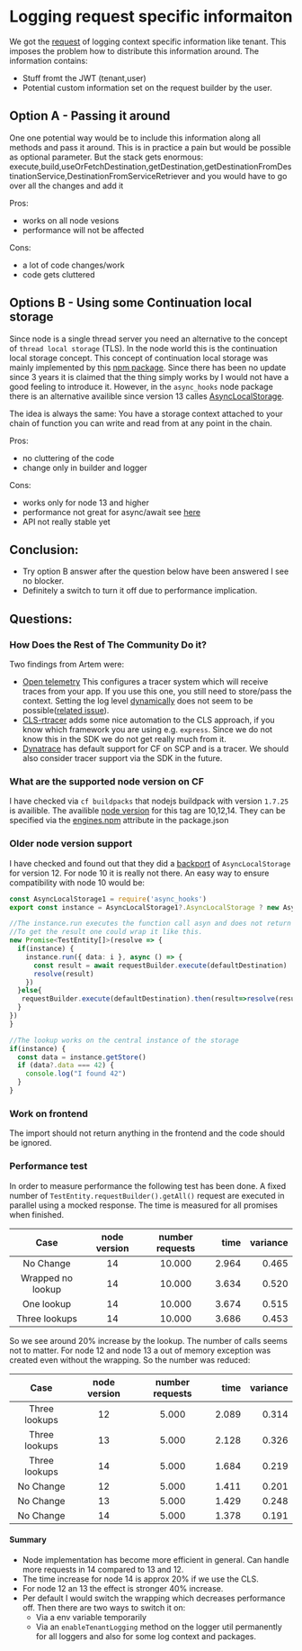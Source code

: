# Logging request specific informaiton

We got the [request](https://github.com/SAP/cloud-sdk/issues/484) of logging context specific information like tenant.
This imposes the problem how to distribute this information around.
The information contains:
- Stuff fromt the JWT (tenant,user)
- Potential custom information set on the request builder by the user.

## Option A - Passing it around

One one potential way would be to include this information along all methods and pass it around.
This is in practice a pain but would be possible as optional parameter.
But the stack gets enormous:
execute,build,useOrFetchDestination,getDestination,getDestinationFromDestinationService,DestinationFromServiceRetriever
and you would have to go over all the changes and add it

Pros:
- works on all node vesions
- performance will not be affected

Cons:
- a lot of code changes/work
- code gets cluttered


## Options B - Using some Continuation local storage

Since node is a single thread server you need an alternative to the concept of `thread local storage` (TLS).
In the node world this is the continuation local storage concept.
This concept of continuation local storage was mainly implemented by this [npm package](https://www.npmjs.com/package/continuation-local-storage).
Since there has been no update since 3 years it is claimed that the thing simply works by I would not have a good feeling to introduce it.
However, in the `async_hooks` node package there is an alternative availible since version 13 calles [AsyncLocalStorage](https://nodejs.org/api/async_hooks.html#async_hooks_class_asynclocalstorage).

The idea is always the same: You have a storage context attached to your chain of function you can write and read from at any point in the chain.

Pros:
- no cluttering of the code
- change only in builder and logger

Cons:
- works only for node 13 and higher
- performance not great for async/await see [here](https://itnext.io/one-node-js-cls-api-to-rule-them-all-1670ac66a9e8)
- API not really stable yet

## Conclusion:
- Try option B answer after the question below have been answered I see no blocker.
- Definitely a switch to turn it off due to performance implication. 

## Questions:


### How Does the Rest of The Community Do it?

Two findings from Artem were:
- [Open telemetry](https://github.com/open-telemetry/opentelemetry-js) This configures a tracer system which will receive traces from your app.
If you use this one, you still need to store/pass the context. Setting the log level [dynamically](./dynamic-log-levels.md) does not seem to be possible([related issue](https://github.com/open-telemetry/opentelemetry-js/issues/578)). 
- [CLS-rtracer](https://github.com/puzpuzpuz/cls-rtracer) adds some nice automation to the CLS approach, if you know which framework you are using e.g. `express`.
Since we do not know this in the SDK we do not get really much from it.
- [Dynatrace](https://www.dynatrace.com/support/help/technology-support/cloud-platforms/cloud-foundry/) has default support for CF on SCP and is a tracer.
We should also consider tracer support via the SDK in the future. 

### What are the supported node version on CF

I have checked via `cf buildpacks` that nodejs buildpack with version `1.7.25` is availible.
The availible [node version](https://github.com/cloudfoundry/nodejs-buildpack/releases/tag/v1.7.25) for this tag are 10,12,14.
They can be specified via the [engines.npm](https://docs.cloudfoundry.org/buildpacks/node/index.html) attribute in the package.json 

### Older node version support

I have checked and found out that they did a [backport](https://github.com/nodejs/node/pull/32318) of `AsyncLocalStorage` for version 12.
For node 10 it is really not there. An easy way to ensure compatibility with node 10 would be:
```ts
const AsyncLocalStorage1 = require('async_hooks')
export const instance = AsyncLocalStorage1?.AsyncLocalStorage ? new AsyncLocalStorage1.AsyncLocalStorage():undefined

//The instance.run executes the function call asyn and does not return something. 
//To get the result one could wrap it like this.
new Promise<TestEntity[]>(resolve => {
  if(instance) {
    instance.run({ data: i }, async () => {
      const result = await requestBuilder.execute(defaultDestination)
      resolve(result)
    })
  }else{
   requestBuilder.execute(defaultDestination).then(result=>resolve(result))
  }
})
}

//The lookup works on the central instance of the storage
if(instance) {
  const data = instance.getStore()
  if (data?.data === 42) {
    console.log("I found 42")
  }
}
``` 

### Work on frontend

The import should not return anything in the frontend and the code should be ignored.

### Performance test

In order to measure performance the following test has been done. 
A fixed number of `TestEntity.requestBuilder().getAll()` request are executed in parallel using a mocked response.
The time is measured for all promises when finished.

|Case|node version|number requests| time | variance|
|:---:|:---:|:---:|---:|---:|
|No Change|14|10.000|2.964|0.465|
|Wrapped no lookup|14|10.000|3.634|0.520|
|One lookup|14|10.000|3.674|0.515|
| Three lookups|14|10.000|3.686|0.453|

So we see around 20% increase by the lookup.
The number of calls seems not to matter.
For node 12 and node 13 a out of memory exception was created even without the wrapping. 
So the number was reduced:

|Case|node version|number requests| time | variance|
|:---:|:---:|:---:|---:|---:|
|Three lookups| 12| 5.000 | 2.089| 0.314|
|Three lookups| 13| 5.000 | 2.128| 0.326|
|Three lookups| 14| 5.000 | 1.684| 0.219|
|No Change    | 12| 5.000 | 1.411| 0.201|
|No Change    | 13| 5.000 | 1.429| 0.248|
|No Change    | 14| 5.000 | 1.378| 0.191|

#### Summary
 
- Node implementation has become more efficient in general. Can handle more requests in 14 compared to 13 and 12.
- The time increase for node 14 is approx 20% if we use the CLS.
- For node 12 an 13 the effect is stronger 40% increase. 
- Per default I would switch the wrapping which decreases performance off.
Then there are two ways to switch it on:
  - Via a env variable temporarily
  - Via an `enableTenantLogging` method on the logger util permanently for all loggers and also for some log context and packages.
